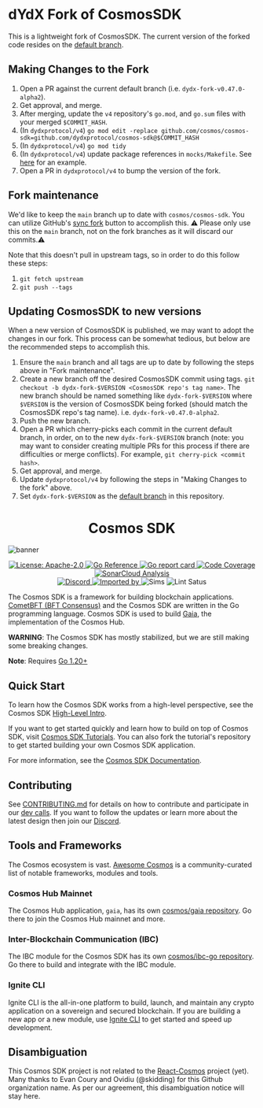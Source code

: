 # dYdX Fork of CosmosSDK

This is a lightweight fork of CosmosSDK. The current version of the forked code resides on the [default branch](https://docs.github.com/en/pull-requests/collaborating-with-pull-requests/proposing-changes-to-your-work-with-pull-requests/about-branches#about-the-default-branch).

## Making Changes to the Fork

1. Open a PR against the current default branch (i.e. `dydx-fork-v0.47.0-alpha2`).
2. Get approval, and merge.
3. After merging, update the `v4` repository's `go.mod`, and `go.sum` files with your merged `$COMMIT_HASH`.
4. (In `dydxprotocol/v4`) `go mod edit -replace github.com/cosmos/cosmos-sdk=github.com/dydxprotocol/cosmos-sdk@$COMMIT_HASH`
5. (In `dydxprotocol/v4`) `go mod tidy`
6. (In `dydxprotocol/v4`) update package references in `mocks/Makefile`. See [here](https://github.com/dydxprotocol/v4/pull/848) for an example.
7. Open a PR in `dydxprotocol/v4` to bump the version of the fork.

## Fork maintenance

We'd like to keep the `main` branch up to date with `cosmos/cosmos-sdk`. You can utilize GitHub's [sync fork](https://docs.github.com/en/pull-requests/collaborating-with-pull-requests/working-with-forks/syncing-a-fork) button to accomplish this. ⚠️ Please only use this on the `main` branch, not on the fork branches as it will discard our commits.⚠️

Note that this doesn't pull in upstream tags, so in order to do this follow these steps:
1. `git fetch upstream`
2. `git push --tags`

## Updating CosmosSDK to new versions

When a new version of CosmosSDK is published, we may want to adopt the changes in our fork. This process can be somewhat tedious, but below are the recommended steps to accomplish this.

1. Ensure the `main` branch and all tags are up to date by following the steps above in "Fork maintenance".
2. Create a new branch off the desired CosmosSDK commit using tags. `git checkout -b dydx-fork-$VERSION <CosmosSDK repo's tag name>`. The new branch should be named something like `dydx-fork-$VERSION` where `$VERSION` is the version of CosmosSDK being forked (should match the CosmosSDK repo's tag name). i.e. `dydx-fork-v0.47.0-alpha2`.
3. Push the new branch.
4. Open a PR which cherry-picks each commit in the current default branch, in order, on to the new `dydx-fork-$VERSION` branch (note: you may want to consider creating multiple PRs for this process if there are difficulties or merge conflicts). For example, `git cherry-pick <commit hash>`.
5. Get approval, and merge.
6. Update `dydxprotocol/v4` by following the steps in "Making Changes to the fork" above.
7. Set `dydx-fork-$VERSION` as the [default branch](https://docs.github.com/en/repositories/configuring-branches-and-merges-in-your-repository/managing-branches-in-your-repository/changing-the-default-branch) in this repository.


<div align="center">
  <h1> Cosmos SDK </h1>
</div>

![banner](docs/static/img/banner.jpg)

<div align="center">
  <a href="https://github.com/cosmos/cosmos-sdk/blob/main/LICENSE">
    <img alt="License: Apache-2.0" src="https://img.shields.io/github/license/cosmos/cosmos-sdk.svg" />
  </a>
  <a href="https://pkg.go.dev/github.com/cosmos/cosmos-sdk">
    <img src="https://pkg.go.dev/badge/github.com/cosmos/cosmos-sdk.svg" alt="Go Reference">
  </a>
  <a href="https://goreportcard.com/report/github.com/cosmos/cosmos-sdk">
    <img alt="Go report card" src="https://goreportcard.com/badge/github.com/cosmos/cosmos-sdk" />
  </a>
  <a href="https://sonarcloud.io/summary/overall?id=cosmos_cosmos-sdk">
    <img alt="Code Coverage" src="https://sonarcloud.io/api/project_badges/measure?project=cosmos_cosmos-sdk&metric=coverage" />
  </a>
  <a href="https://sonarcloud.io/summary/overall?id=cosmos_cosmos-sdk">
    <img alt="SonarCloud Analysis" src="https://sonarcloud.io/api/project_badges/measure?project=cosmos_cosmos-sdk&metric=alert_status">
  </a>
</div>
<div align="center">
  <a href="https://discord.gg/AzefAFd">
    <img alt="Discord" src="https://img.shields.io/discord/669268347736686612.svg" />
  </a>
  <a href="https://sourcegraph.com/github.com/cosmos/cosmos-sdk?badge">
    <img alt="Imported by" src="https://sourcegraph.com/github.com/cosmos/cosmos-sdk/-/badge.svg" />
  </a>
    <img alt="Sims" src="https://github.com/cosmos/cosmos-sdk/workflows/Sims/badge.svg" />
    <img alt="Lint Satus" src="https://github.com/cosmos/cosmos-sdk/workflows/Lint/badge.svg" />
</div>

The Cosmos SDK is a framework for building blockchain applications. [CometBFT (BFT Consensus)](https://github.com/cometbft/cometbft) and the Cosmos SDK are written in the Go programming language. Cosmos SDK is used to build [Gaia](https://github.com/cosmos/gaia), the implementation of the Cosmos Hub.

**WARNING**: The Cosmos SDK has mostly stabilized, but we are still making some breaking changes.

**Note**: Requires [Go 1.20+](https://go.dev/dl)

## Quick Start

To learn how the Cosmos SDK works from a high-level perspective, see the Cosmos SDK [High-Level Intro](https://docs.cosmos.network/main/intro/overview.html).

If you want to get started quickly and learn how to build on top of Cosmos SDK, visit [Cosmos SDK Tutorials](https://tutorials.cosmos.network). You can also fork the tutorial's repository to get started building your own Cosmos SDK application.

For more information, see the [Cosmos SDK Documentation](https://docs.cosmos.network).

## Contributing

See [CONTRIBUTING.md](./CONTRIBUTING.md) for details on how to contribute and participate in our [dev calls](./CONTRIBUTING.md#teams-dev-calls).
If you want to follow the updates or learn more about the latest design then join our [Discord](https://discord.com/invite/cosmosnetwork).

## Tools and Frameworks

The Cosmos ecosystem is vast.
[Awesome Cosmos](https://github.com/cosmos/awesome-cosmos) is a community-curated list of notable frameworks, modules and tools.

### Cosmos Hub Mainnet

The Cosmos Hub application, `gaia`, has its own [cosmos/gaia repository](https://github.com/cosmos/gaia). Go there to join the Cosmos Hub mainnet and more.

### Inter-Blockchain Communication (IBC)

The IBC module for the Cosmos SDK has its own [cosmos/ibc-go repository](https://github.com/cosmos/ibc-go). Go there to build and integrate with the IBC module.

### Ignite CLI

Ignite CLI is the all-in-one platform to build, launch, and maintain any crypto application on a sovereign and secured blockchain. If you are building a new app or a new module, use [Ignite CLI](https://github.com/ignite/cli) to get started and speed up development.

## Disambiguation

This Cosmos SDK project is not related to the [React-Cosmos](https://github.com/react-cosmos/react-cosmos) project (yet). Many thanks to Evan Coury and Ovidiu (@skidding) for this Github organization name. As per our agreement, this disambiguation notice will stay here.
